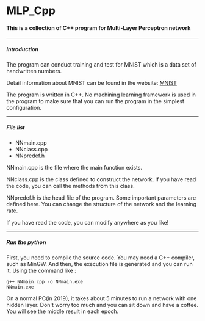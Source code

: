 # MLP_Cpp

#### This is a collection of C++ program for Multi-Layer Perceptron network


---

##### Introduction

The program can conduct training and test for MNIST which is a data set of handwritten numbers.

Detail information about MNIST can be found in the website: 
[MNIST](https://yann.lecun.com/exdb/mnist/)

The program is written in C++. No machining learning framework is used in the program to make sure that you can run the program in the simplest configuration.


---
##### File list
- NNmain.cpp
- NNclass.cpp
- NNpredef.h

NNmain.cpp is the file where the main function exists.

NNclass.cpp is the class defined to construct the network. If you have read the code, you can call the methods from this class.

NNpredef.h is the head file of the program. Some important parameters are defined here. You can change the structure of the network and the learning rate.

If you have read the code, you can modify anywhere as you like!


---
##### Run the python
First, you need to compile the source code. You may need a C++ compiler, such as MinGW. And then, the execution file is generated and you can run it.
Using the command like :

```
g++ NNmain.cpp -o NNmain.exe
NNmain.exe
```

On a normal PC(in 2019), it takes about 5 minutes to run a network with one hidden layer. Don't worry too much and you can sit down and have a coffee. You will see the middle result in each epoch.
